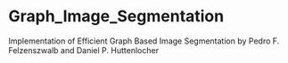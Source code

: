 # Graph_Image_Segmentation
Implementation of Efficient Graph Based Image Segmentation by Pedro F. Felzenszwalb and Daniel P. Huttenlocher
